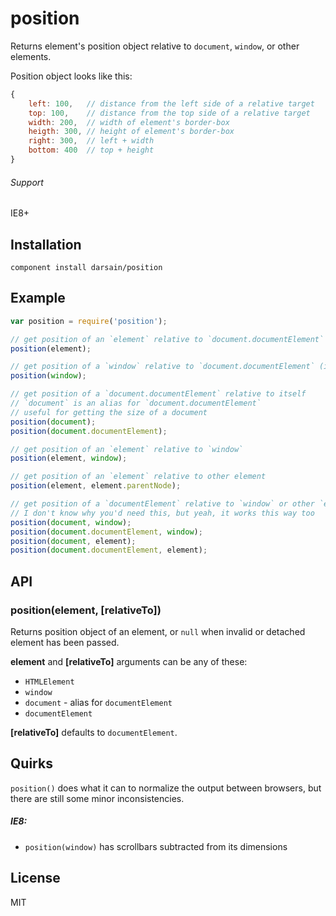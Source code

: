 # position

Returns element's position object relative to `document`, `window`, or other elements.

Position object looks like this:

```js
{
	left: 100,   // distance from the left side of a relative target
	top: 100,    // distance from the top side of a relative target
	width: 200,  // width of element's border-box
	heigth: 300, // height of element's border-box
	right: 300,  // left + width
	bottom: 400  // top + height
}
```

###### *Support*

IE8+

## Installation

```
component install darsain/position
```

## Example

```js
var position = require('position');

// get position of an `element` relative to `document.documentElement`
position(element);

// get position of a `window` relative to `document.documentElement` (i.e. viewport position)
position(window);

// get position of a `document.documentElement` relative to itself
// `document` is an alias for `document.documentElement`
// useful for getting the size of a document
position(document);
position(document.documentElement);

// get position of an `element` relative to `window`
position(element, window);

// get position of an `element` relative to other element
position(element, element.parentNode);

// get position of a `documentElement` relative to `window` or other `element`
// I don't know why you'd need this, but yeah, it works this way too
position(document, window);
position(document.documentElement, window);
position(document, element);
position(document.documentElement, element);
```

## API

### position(element, [relativeTo])

Returns position object of an element, or `null` when invalid or detached element has been passed.

**element** and **[relativeTo]** arguments can be any of these:

- `HTMLElement`
- `window`
- `document` - alias for `documentElement`
- `documentElement`

**[relativeTo]** defaults to `documentElement`.

## Quirks

`position()` does what it can to normalize the output between browsers, but there are still some minor inconsistencies.

##### IE8:

- `position(window)` has scrollbars subtracted from its dimensions

## License

MIT